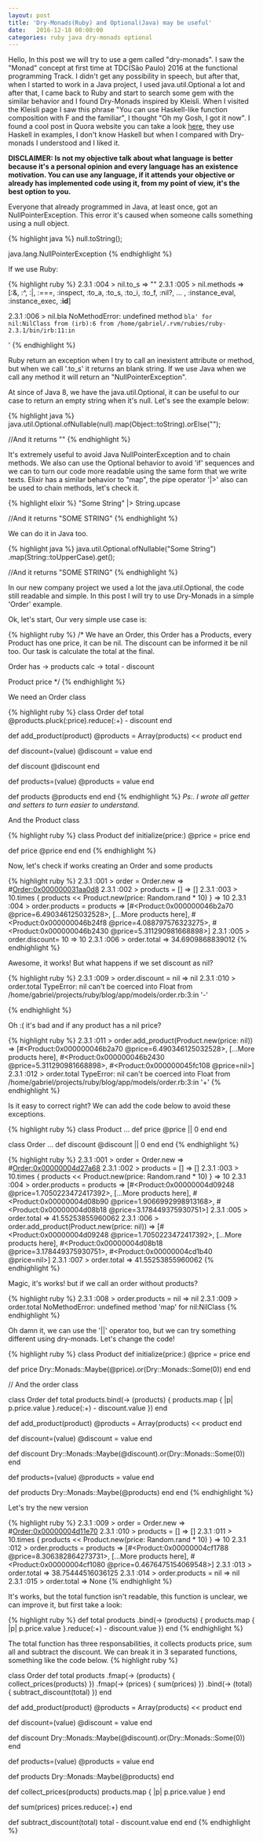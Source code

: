 ```yaml
---
layout: post
title: 'Dry-Monads(Ruby) and Optional(Java) may be useful'
date:   2016-12-18 00:00:00
categories: ruby java dry-monads optional
---
```


Hello, In this post we will try to use a gem called "dry-monads". I saw the "Monad" concept at first time at TDC(São Paulo) 2016 at the functional programming Track. I didn't get any possibility in speech, but after that, when I started to work in a Java project, I used java.util.Optional a lot and after that, I came back to Ruby and start to search some gem with the similar behavior and I found Dry-Monads inspired by Kleisli. When I visited the Kleisli page I saw this phrase "You can use Haskell-like function composition with F and the familiar", I thought "Oh my Gosh, I got it now". I found a cool post in Quora website you can take a look [here][quora], they use Haskell in examples, I don't know Haskell but when I compared with Dry-monads I understood and I liked it.

**DISCLAIMER: Is not my objective talk about what language is better because it's a personal opinion and every language has an existence motivation. You can use any language, if it attends your objective or already has implemented code using it, from my point of view, it's the best option to you.**

Everyone that already programmed in Java, at least once, got an NullPointerException. This error it's caused when someone calls something using a null object.

{% highlight java %}
null.toString();

java.lang.NullPointerException
{% endhighlight %}

If we use Ruby:

{% highlight ruby %}
2.3.1 :004 > nil.to_s
 => ""
 2.3.1 :005 > nil.methods
  => [:&, :^, :|, :===, :inspect, :to_a, :to_s, :to_i, :to_f, :nil?, ... , :instance_eval, :instance_exec, :__id__]

2.3.1 :006 > nil.bla
NoMethodError: undefined method `bla' for nil:NilClass
  from (irb):6
    from /home/gabriel/.rvm/rubies/ruby-2.3.1/bin/irb:11:in `<main>'
{% endhighlight %}

Ruby return an exception when I try to call an inexistent attribute or method, but when we call '.to_s' it returns an blank string. If we use Java when we call any method it will return an "NullPointerException".

At since of Java 8, we have the java.util.Optional, it can be useful to our case to return an empty string when it's null. Let's see the example below:

{% highlight java %}
java.util.Optional.ofNullable(null).map(Object::toString).orElse("");

//And it returns
""
{% endhighlight %}

It's extremely useful to avoid Java NullPointerException and to chain methods. We also can use the Optional behavior to avoid 'if' sequences and we can to turn our code more readable using the same form that we write texts. Elixir has a similar behavior to "map", the pipe operator '\|>' also can be used to chain methods, let's check it.

{% highlight elixir %}
"Some String" |> String.upcase

//And it returns
"SOME STRING"
{% endhighlight %}

We can do it in Java too.

{% highlight java %}
java.util.Optional.ofNullable("Some String")
                    .map(String::toUpperCase).get();

//And it returns
"SOME STRING"
{% endhighlight %}

In our new company project we used a lot the java.util.Optional, the code still readable and simple. In this post I will try to use Dry-Monads in a simple 'Order' example.

Ok, let's start, Our very simple use case is:

{% highlight ruby %}
/*
  We have an Order, this Order has a Products, every Product has one price, it can be nil. The discount can be informed it be nil too. Our task is calculate the total at the final.

  Order
    has -> products
    calc -> total - discount

  Product
    price
*/
{% endhighlight %}


We need an Order class

{% highlight ruby %}
class Order
  def total
    @products.pluck(:price).reduce(:+) - discount
  end

  def add_product(product)
    @products = Array(products) << product
  end

  def discount=(value)
    @discount = value
  end

  def discount
    @discount
  end

  def products=(value)
    @products = value
  end

  def products
    @products
  end
end
{% endhighlight %}
*Ps:. I wrote all getter and setters to turn easier to understand.*

And the Product class

{% highlight ruby %}
class Product
  def initialize(price:)
    @price = price
  end

  def price
    @price
  end
end
{% endhighlight %}

Now, let's check if works creating an Order and some products

{% highlight ruby %}
2.3.1 :001 > order = Order.new
=> #<Order:0x000000031aa0d8>
2.3.1 :002 > products = []
=> []
2.3.1 :003 > 10.times { products << Product.new(price: Random.rand * 10) }
=> 10
2.3.1 :004 > order.products = products
=> [#<Product:0x000000046b2a70 @price=6.490346125032528>, [...More products here], #<Product:0x000000046b24f8 @price=4.088797576323275>, #<Product:0x000000046b2430 @price=5.311290981668898>]
2.3.1 :005 > order.discount= 10
 => 10
 2.3.1 :006 > order.total
  => 34.6909868839012
{% endhighlight %}

Awesome, it works! But what happens if we set discount as nil?

{% highlight ruby %}
2.3.1 :009 > order.discount = nil
 => nil
 2.3.1 :010 > order.total
 TypeError: nil can't be coerced into Float
  from /home/gabriel/projects/ruby/blog/app/models/order.rb:3:in '-'

{% endhighlight %}

Oh :( it's bad and if any product has a nil price?

{% highlight ruby %}
2.3.1 :011 > order.add_product(Product.new(price: nil))
 => [#<Product:0x000000046b2a70 @price=6.490346125032528>, [...More products here], #<Product:0x000000046b2430 @price=5.311290981668898>, #<Product:0x000000045fc108 @price=nil>]
 2.3.1 :012 > order.total
 TypeError: nil can't be coerced into Float
  from /home/gabriel/projects/ruby/blog/app/models/order.rb:3:in '+'
{% endhighlight %}

Is it easy to correct right? We can add the code below to avoid these exceptions.

{% highlight ruby %}
class Product
...
  def price
    @price || 0
  end
end

class Order
 ...
  def discount
    @discount || 0
  end
end
{% endhighlight %}


{% highlight ruby %}
2.3.1 :001 > order = Order.new
=> #<Order:0x00000004d27a68>
2.3.1 :002 > products = []
=> []
2.3.1 :003 > 10.times { products << Product.new(price: Random.rand * 10) }
=> 10
2.3.1 :004 > order.products = products
=> [#<Product:0x00000004d09248 @price=1.7050223472417392>, [...More products here], #<Product:0x00000004d08b90 @price=1.9066992998913168>, #<Product:0x00000004d08b18 @price=3.178449375930751>]
2.3.1 :005 > order.total
=> 41.55253855960062
2.3.1 :006 > order.add_product(Product.new(price: nil))
=> [#<Product:0x00000004d09248 @price=1.7050223472417392>, [...More products here], #<Product:0x00000004d08b18 @price=3.178449375930751>, #<Product:0x00000004cd1b40 @price=nil>]
2.3.1 :007 > order.total
=> 41.55253855960062
{% endhighlight %}

Magic, it's works! but if we call an order without products?

{% highlight ruby %}
2.3.1 :008 > order.products = nil
 => nil
 2.3.1 :009 > order.total
 NoMethodError: undefined method 'map' for nil:NilClass
{% endhighlight %}

Oh damn it, we can use the '\|\|' operator too, but we can try something different using dry-monads. Let's change the code!

{% highlight ruby %}
class Product
  def initialize(price:)
    @price = price
  end

  def price
    Dry::Monads::Maybe(@price).or(Dry::Monads::Some(0))
  end
end

// And the order class

class Order
  def total
    products.bind(-> (products) { products.map { |p| p.price.value }.reduce(:+) - discount.value })
  end

  def add_product(product)
    @products = Array(products) << product
  end

  def discount=(value)
    @discount = value
  end

  def discount
    Dry::Monads::Maybe(@discount).or(Dry::Monads::Some(0))
  end

  def products=(value)
    @products = value
  end

  def products
    Dry::Monads::Maybe(@products)
  end
end
{% endhighlight %}

Let's try the new version

{% highlight ruby %}
2.3.1 :009 > order = Order.new
=> #<Order:0x00000004d11e70>
2.3.1 :010 > products = []
=> []
2.3.1 :011 > 10.times { products << Product.new(price: Random.rand * 10) }
=> 10
2.3.1 :012 > order.products = products
=> [#<Product:0x00000004cf1788 @price=8.306382864273731>, [...More products here], #<Product:0x00000004cf1080 @price=0.4676475154069548>]
2.3.1 :013 > order.total
=> 38.75444516036125
2.3.1 :014 > order.products = nil
=> nil
2.3.1 :015 > order.total
=> None
{% endhighlight %}

It's works, but the total function isn't readable, this function is unclear, we can improve it, but first take a look:


{% highlight ruby %}
  def total
    products
      .bind(-> (products) { products.map { |p| p.price.value }.reduce(:+) - discount.value })
  end
{% endhighlight %}

The total function has three responsabilities, it collects products price, sum all and subtract the discount. We can break it in 3 separated functions, something like the code below.
{% highlight ruby %}

class Order
  def total
    products
      .fmap(-> (products) { collect_prices(products) })
      .fmap(-> (prices) { sum(prices) })
      .bind(-> (total) { subtract_discount(total) })
  end

  def add_product(product)
    @products = Array(products) << product
  end

  def discount=(value)
    @discount = value
  end

  def discount
    Dry::Monads::Maybe(@discount).or(Dry::Monads::Some(0))
  end

  def products=(value)
    @products = value
  end

  def products
    Dry::Monads::Maybe(@products)
  end

  def collect_prices(products)
    products.map { |p| p.price.value }
  end

  def sum(prices)
    prices.reduce(:+)
  end

  def subtract_discount(total)
    total - discount.value
  end
end
{% endhighlight %}



[quora]: https://www.quora.com/What-are-monads-in-functional-programming-and-why-are-they-useful

